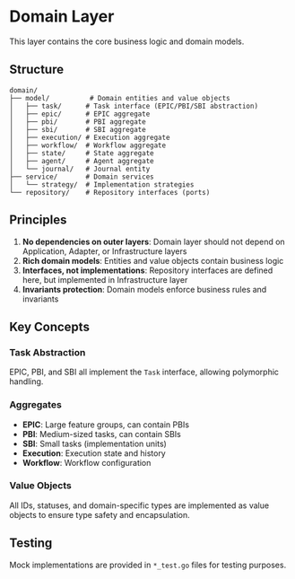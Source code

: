 # Domain Layer

This layer contains the core business logic and domain models.

## Structure

```
domain/
├── model/          # Domain entities and value objects
│   ├── task/      # Task interface (EPIC/PBI/SBI abstraction)
│   ├── epic/      # EPIC aggregate
│   ├── pbi/       # PBI aggregate
│   ├── sbi/       # SBI aggregate
│   ├── execution/ # Execution aggregate
│   ├── workflow/  # Workflow aggregate
│   ├── state/     # State aggregate
│   ├── agent/     # Agent aggregate
│   └── journal/   # Journal entity
├── service/       # Domain services
│   └── strategy/  # Implementation strategies
└── repository/    # Repository interfaces (ports)
```

## Principles

1. **No dependencies on outer layers**: Domain layer should not depend on Application, Adapter, or Infrastructure layers
2. **Rich domain models**: Entities and value objects contain business logic
3. **Interfaces, not implementations**: Repository interfaces are defined here, but implemented in Infrastructure layer
4. **Invariants protection**: Domain models enforce business rules and invariants

## Key Concepts

### Task Abstraction
EPIC, PBI, and SBI all implement the `Task` interface, allowing polymorphic handling.

### Aggregates
- **EPIC**: Large feature groups, can contain PBIs
- **PBI**: Medium-sized tasks, can contain SBIs
- **SBI**: Small tasks (implementation units)
- **Execution**: Execution state and history
- **Workflow**: Workflow configuration

### Value Objects
All IDs, statuses, and domain-specific types are implemented as value objects to ensure type safety and encapsulation.

## Testing

Mock implementations are provided in `*_test.go` files for testing purposes.
